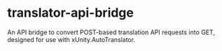 # translator-api-bridge
An API bridge to convert POST-based translation API requests into GET, designed for use with xUnity.AutoTranslator.

